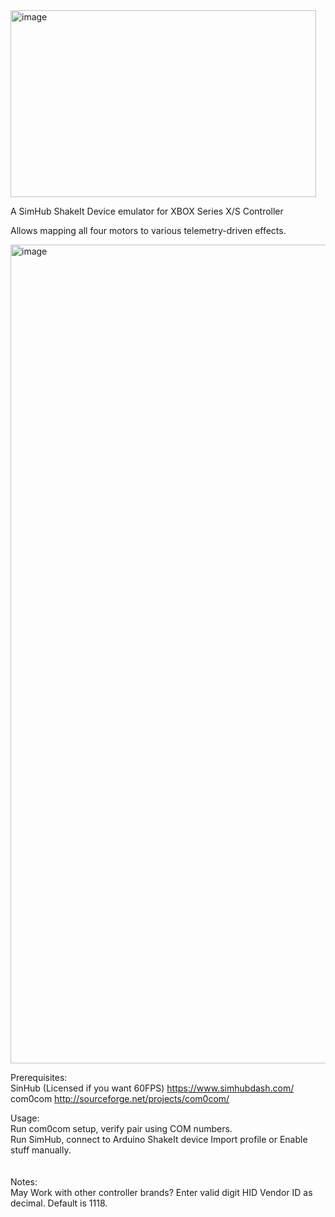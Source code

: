 <img width="489" height="299" alt="image" src="https://github.com/user-attachments/assets/9405f7eb-1259-47b4-b7ea-88aa5f8eee6a" />

A SimHub ShakeIt Device emulator for XBOX Series X/S Controller

Allows mapping all four motors to various telemetry-driven effects.

<img width="1225" height="1310" alt="image" src="https://github.com/user-attachments/assets/878f0b07-5882-4ec6-83cc-87c86a95fb90" />

Prerequisites:<br>
SinHub (Licensed if you want 60FPS) https://www.simhubdash.com/<br>
com0com http://sourceforge.net/projects/com0com/<br>

Usage:<br>
Run com0com setup, verify pair using COM numbers.<br>
Run SimHub, connect to Arduino ShakeIt device Import profile or Enable stuff manually.<br>
<br>
<br>
Notes:
<br>
May Work with other controller brands? Enter valid digit HID Vendor ID as decimal. Default is 1118.
